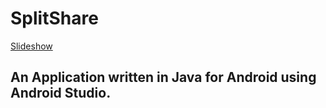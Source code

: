 # SplitShare

[Slideshow](https://gitpitch.com/dklug/SplitShare#/)

## An Application written in Java for Android using Android Studio.
